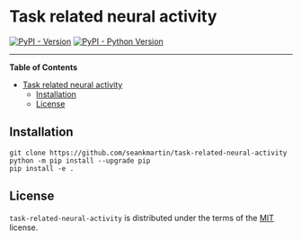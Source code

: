 # Task related neural activity

[![PyPI - Version](https://img.shields.io/pypi/v/task-related-neural-activity.svg)](https://pypi.org/project/task-related-neural-activity)
[![PyPI - Python Version](https://img.shields.io/pypi/pyversions/task-related-neural-activity.svg)](https://pypi.org/project/task-related-neural-activity)

-----

**Table of Contents**

- [Task related neural activity](#task-related-neural-activity)
  - [Installation](#installation)
  - [License](#license)

## Installation

```console
git clone https://github.com/seankmartin/task-related-neural-activity
python -m pip install --upgrade pip
pip install -e .
```

## License

`task-related-neural-activity` is distributed under the terms of the [MIT](https://spdx.org/licenses/MIT.html) license.
